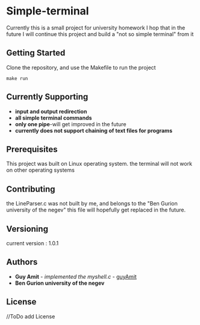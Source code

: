 # Simple-terminal

Currently this is a small project for university homework
I hop that in the future I will continue this project and build
a "not so simple terminal" from it

## Getting Started

Clone the repository, and use the Makefile to run the project

```
make run
```

## Currently Supporting
* **input and output redirection**
* **all simple terminal commands**
* **only one pipe**-will get improved in the future
* **currently does not support chaining of text files for programs**

## Prerequisites

This project was built on Linux operating system.
the terminal will not work on other operating systems

## Contributing

the LineParser.c was not built by me, and belongs to the "Ben Gurion university of the negev"
this file will hopefully get replaced in the future.

## Versioning

current version : 1.0.1

## Authors

* **Guy Amit** - *implemented the myshell.c* - [guyAmit](https://github.com/guyAmit)
* **Ben Gurion university of the negev**

## License

//ToDo add License
